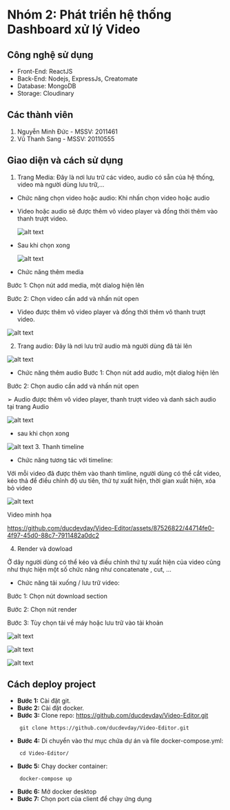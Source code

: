 # Nhóm 2: Phát triển hệ thống Dashboard xử lý Video

## Công nghệ sử dụng

-   Front-End: ReactJS
-   Back-End: Nodejs, ExpressJs, Creatomate
-   Database: MongoDB
-   Storage: Cloudinary

## Các thành viên

1. Nguyễn Minh Đức - MSSV: 2011461
2. Vũ Thanh Sang - MSSV: 20110555
## Giao diện và cách sử dụng 
1. Trang Media: Đây là nơi lưu trữ các video, audio có sẵn của hệ thống, video mà người dùng lưu trữ,...
+ Chức năng chọn video hoặc audio:
Khi nhấn chọn video hoặc audio
   
+ Video hoặc audio sẽ được thêm vô video player và đồng thời thêm vào thanh trượt video.
  
  ![alt text](https://res.cloudinary.com/dgfsdhshs/image/upload/v1687529553/Picture1_m3mkhu.png)
  
+ Sau khi chọn xong

  ![alt text](https://res.cloudinary.com/dgfsdhshs/image/upload/v1687529553/Picture4_hbk3uf.png)
  
- Chức năng thêm media

Bước 1: Chọn nút add media, một dialog hiện lên

Bước 2: Chọn video cần add và nhấn nút open

+ Video được thêm vô video player và đồng thời thêm vô thanh trượt video.

![alt text](https://res.cloudinary.com/dgfsdhshs/image/upload/v1687529553/Picture3_peyy6d.png)

2. Trang audio: Đây là nơi lưu trữ audio mà người dùng đã tải lên

![alt text](https://res.cloudinary.com/dgfsdhshs/image/upload/v1687529553/Picture5_mkr9hm.png)

+ Chức năng thêm audio
Bước 1: Chọn nút add audio, một dialog hiện lên

Bước 2: Chọn audio cần add và nhấn nút open

➢ Audio được thêm vô video player, thanh trượt video và danh sách audio tại trang Audio

![alt text](https://res.cloudinary.com/dgfsdhshs/image/upload/v1687529553/Picture6_ztufmw.png)

+ sau khi chọn xong

![alt text](https://res.cloudinary.com/dgfsdhshs/image/upload/v1687529554/Picture7_hgonav.png)
3. Thanh timeline
- Chức năng tương tác với timeline:
  
Với mỗi video đã được thêm vào thanh timline, người dùng có thể cắt video, kéo thả để điều chỉnh độ ưu tiên, thứ tự xuất hiện, thời gian xuất hiện, xóa bỏ video

![alt text](https://res.cloudinary.com/dgfsdhshs/image/upload/v1687529555/Picture12_yh8ypf.png)

Video minh họa



https://github.com/ducdevday/Video-Editor/assets/87526822/44714fe0-4f97-45d0-88c7-7911482a0dc2


4. Render và dowload

Ở dây người dùng có thể kéo và điều chỉnh thứ tự xuất hiện của video cũng như thực hiện một số chức năng như concatenate , cut, ...

- Chức năng tải xuống / lưu trữ video:

Bước 1: Chọn nút download section

Bước 2: Chọn nút render

Bước 3: Tùy chọn tải về máy hoặc lưu trữ vào tải khoản

![alt text](https://res.cloudinary.com/dgfsdhshs/image/upload/v1687529555/Picture13_s1f9ez.png)

![alt text](https://res.cloudinary.com/dgfsdhshs/image/upload/v1687529555/Picture14_yuf33m.png)

![alt text](https://res.cloudinary.com/dgfsdhshs/image/upload/v1687529555/Picture15_yozqts.png)

## Cách deploy project

-   **Bước 1:** Cài đặt git.
-   **Bước 2:** Cài đặt docker.
-   **Bước 3:** Clone repo: https://github.com/ducdevday/Video-Editor.git

```
    git clone https://github.com/ducdevday/Video-Editor.git
```

-   **Bước 4:** Di chuyển vào thư mục chứa dự án và file docker-compose.yml:

```
    cd Video-Editor/
```

-   **Bước 5:** Chạy docker container:

```
    docker-compose up
```

-   **Bước 6:** Mở docker desktop
-   **Bước 7:** Chọn port của client để chạy ứng dụng
